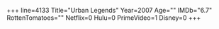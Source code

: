 +++
line=4133
Title="Urban Legends"
Year=2007
Age=""
IMDb="6.7"
RottenTomatoes=""
Netflix=0
Hulu=0
PrimeVideo=1
Disney=0
+++

